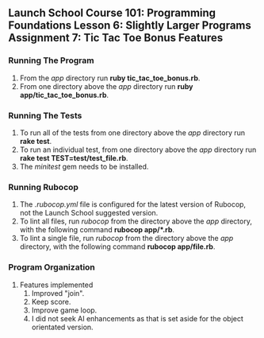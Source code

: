 ## Launch School Course 101: Programming Foundations Lesson 6: Slightly Larger Programs Assignment 7: Tic Tac Toe Bonus Features

### Running The Program

1.  From the _app_ directory run __ruby tic_tac_toe_bonus.rb__.
2.  From one directory above the _app_ directory run __ruby app/tic_tac_toe_bonus.rb__.

### Running The Tests

1.  To run all of the tests from one directory above the _app_ directory run __rake test__.
2.  To run an individual test, from one directory above the _app_ directory run __rake test TEST=test/test_file.rb__.
3.  The _minitest_ gem needs to be installed.

### Running Rubocop

1.  The _.rubocop.yml_ file is configured for the latest version of Rubocop, not the Launch School suggested version.
2.  To lint all files, run _rubocop_ from the directory above the _app_ directory, with the following command __rubocop app/*.rb__.
3.  To lint a single file, run _rubocop_ from the directory above the _app_ directory, with the following command __rubocop app/file.rb__.

### Program Organization

1.  Features implemented
	1.  Improved "join".
	2.  Keep score.
	3.  Improve game loop.
	4.  I did not seek AI enhancements as that is set aside for the object orientated version.

